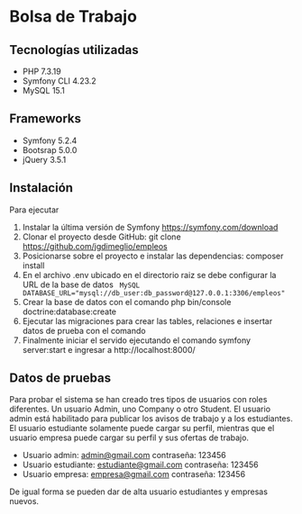 # Bolsa de Trabajo

## Tecnologías utilizadas

- PHP 7.3.19
- Symfony CLI 4.23.2
- MySQL 15.1

## Frameworks

- Symfony 5.2.4
- Bootsrap 5.0.0
- jQuery 3.5.1

## Instalación

Para ejecutar 

1. Instalar la última versión de Symfony https://symfony.com/download
2. Clonar el proyecto desde GitHub: git clone https://github.com/jgdimeglio/empleos
3. Posicionarse sobre el proyecto e instalar las dependencias: composer install
4. En el archivo .env ubicado en el directorio raiz se debe configurar la URL de la base de datos ``` MySQL DATABASE_URL="mysql://db_user:db_password@127.0.0.1:3306/empleos"```
5. Crear la base de datos con el comando php bin/console doctrine:database:create
6. Ejecutar las migraciones para crear las tables, relaciones e insertar datos de prueba con el comando 
7. Finalmente iniciar el servido ejecutando el comando symfony server:start e ingresar a http://localhost:8000/

## Datos de pruebas

Para probar el sistema se han creado tres tipos de usuarios con roles diferentes. Un usuario Admin, uno Company o otro Student. El usuario admin está habilitado para publicar los avisos de trabajo y a los estudiantes. El usuario estudiante solamente puede cargar su perfil, mientras que el usuario empresa puede cargar su perfil y sus ofertas de trabajo.

- Usuario admin: admin@gmail.com contraseña: 123456
- Usuario estudiante: estudiante@gmail.com contraseña: 123456
- Usuario empresa: empresa@gmail.com contraseña: 123456

De igual forma se pueden dar de alta usuario estudiantes y empresas nuevos.